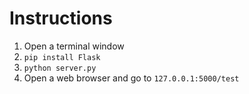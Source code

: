 # Instructions

1. Open a terminal window
2. `pip install Flask`
3. `python server.py`
4. Open a web browser and go to `127.0.0.1:5000/test`

